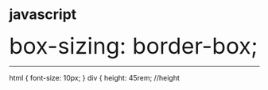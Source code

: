 # javascript


<div style="font-size: 45px;">box-sizing: border-box;</div>

------------

html {
  font-size: 10px;
}
div {
  height: 45rem; //height 
